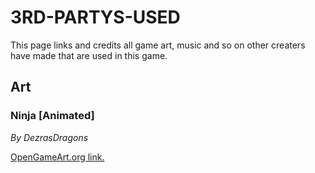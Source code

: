 # 3RD-PARTYS-USED
This page links and credits all game art, music and so on other creaters have made that are used in this game.
## Art
### Ninja [Animated]
*By DezrasDragons*

[OpenGameArt.org link.](https://opengameart.org/content/ninja-animated)
